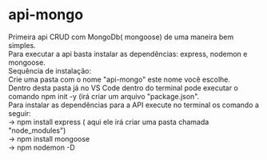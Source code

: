 # api-mongo
Primeira api CRUD com MongoDb( mongoose) de uma maneira bem simples.<br>
Para executar a api basta instalar as dependências: express, nodemon e mongoose.<br>
Sequência de instalação:<br>
Crie uma pasta com o nome "api-mongo" este nome você escolhe.<br>
Dentro desta pasta já no VS Code dentro do terminal pode executar o comando npm init -y (irá criar um arquivo "package.json".<br>
Para instalar as dependências para a API execute no terminal os comando a seguir:<br>
->  npm install express ( aqui ele irá criar uma pasta chamada "node_modules")<br>
->  npm install mongoose<br>
->  npm nodemon -D<br>

